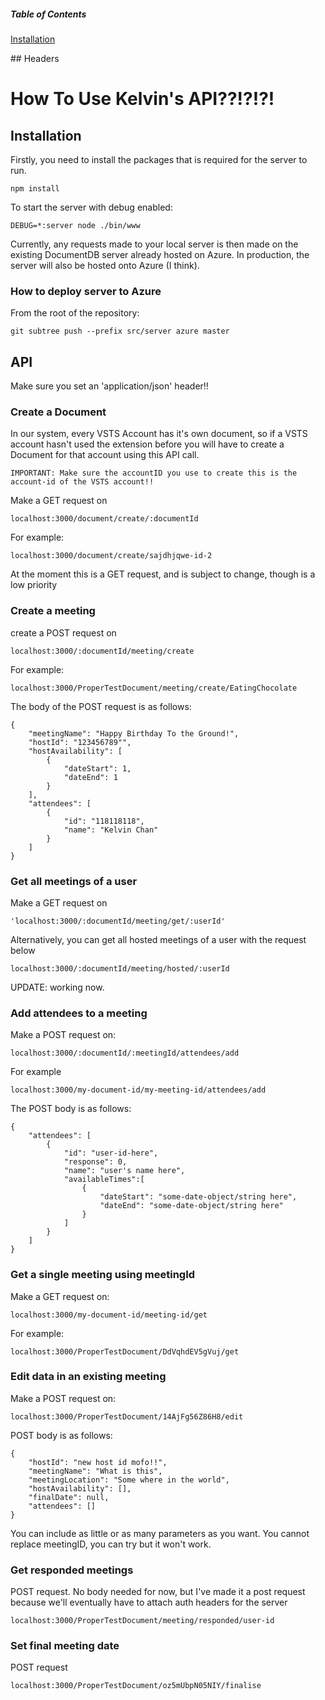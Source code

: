 ##### Table of Contents  
[Installation](#installation)  


<a name="headers"/>
## Headers

<h1>How To Use Kelvin's API??!?!?!</h1>



<a name="installation"/>
<h2>Installation</h2>
<p>Firstly, you need to install the packages that is required for the server to run.</p>

```
npm install
```
<p>To start the server with debug enabled:</p>

```
DEBUG=*:server node ./bin/www
```
<p>
    Currently, any requests made to your local server is then made on the existing 
    DocumentDB server already hosted on Azure. In production, the server will also
    be hosted onto Azure (I think).
</p>

<h3>How to deploy server to Azure</h3>
<p>From the root of the repository:</p>

```
git subtree push --prefix src/server azure master
```


<h2>API</h2>

<p>Make sure you set an 'application/json' header!!</p>


<h3>Create a Document</h3>
<p>
    In our system, every VSTS Account has it's own document, so if a VSTS account hasn't used the extension before
    you will have to create a Document for that account using this API call.

    IMPORTANT: Make sure the accountID you use to create this is the account-id of the VSTS account!!
</p>
<p>Make a GET request on</p>

```
localhost:3000/document/create/:documentId
```
<p>For example:</p>

```
localhost:3000/document/create/sajdhjqwe-id-2
```
<p>At the moment this is a GET request, and is subject to change, though is a low priority<p>



<h3>Create a meeting</h3>
<p>create a POST request on </p>

```
localhost:3000/:documentId/meeting/create
```
<p>For example:</p>

```
localhost:3000/ProperTestDocument/meeting/create/EatingChocolate
```
<p>The body of the POST request is as follows:</p>

```
{
    "meetingName": "Happy Birthday To the Ground!",
    "hostId": "123456789"",
    "hostAvailability": [
        {
            "dateStart": 1,
            "dateEnd": 1
        }
    ],
    "attendees": [
        {
            "id": "118118118",
            "name": "Kelvin Chan"
        }
    ]        
}
```

<h3>Get all meetings of a user</h3>
<p>Make a GET request on</p>

```
'localhost:3000/:documentId/meeting/get/:userId'
```

<p>Alternatively, you can get all hosted meetings of a user with the request below</p>

```
localhost:3000/:documentId/meeting/hosted/:userId
```

<p>UPDATE: working now.</p>

<h3>Add attendees to a meeting</h3>
<p>Make a POST request on:</p>

```
localhost:3000/:documentId/:meetingId/attendees/add
```
<p>For example</p>

```
localhost:3000/my-document-id/my-meeting-id/attendees/add
```
<p>The POST body is as follows:</p>

```
{
    "attendees": [
        {
            "id": "user-id-here",
            "response": 0,
            "name": "user's name here",
            "availableTimes":[
                {
                    "dateStart": "some-date-object/string here",
                    "dateEnd": "some-date-object/string here"
                }
            ]
        }
    ]
}
```
<p>





<h3>Get a single meeting using meetingId</h3>
<p>Make a GET request on:</p>

```
localhost:3000/my-document-id/meeting-id/get
```
</p>For example:</p>

```
localhost:3000/ProperTestDocument/DdVqhdEV5gVuj/get
```

<h3>Edit data in an existing meeting</h3>
<p>Make a POST request on:</p>

```
localhost:3000/ProperTestDocument/14AjFg56Z86H8/edit
```
<p>POST body is as follows:</p>

```
{
	"hostId": "new host id mofo!!",
	"meetingName": "What is this",
	"meetingLocation": "Some where in the world",
	"hostAvailability": [],
	"finalDate": null,
	"attendees": []	
}
```

<p>You can include as little or as many parameters as you want. You cannot replace meetingID, you can try but it won't work.</p>

<h3>Get responded meetings</h3>

<p>POST request. No body needed for now, but I've made it a post request because we'll eventually have to attach auth headers for the server</p>

```
localhost:3000/ProperTestDocument/meeting/responded/user-id
```

<h3>Set final meeting date</h3

<p>POST request</p>

```
localhost:3000/ProperTestDocument/oz5mUbpN05NIY/finalise
```

